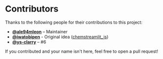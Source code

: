 # Contributors

Thanks to the following people for their contributions to this project:

- **[@ale94mleon](https://github.com/ale94mleon)** – Maintainer
- **[@iwatobipen](https://github.com/iwatobipen)** - Original idea ([chemstreamlit_js](https://github.com/iwatobipen/chem_streamlit/tree/main/chemstreamlit_js))
- **[@ys-clarry](https://github.com/ys-clarry)** – #6

If you contributed and your name isn't here, feel free to open a pull request!
